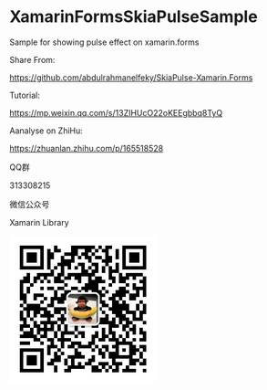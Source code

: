 # XamarinFormsSkiaPulseSample

Sample for showing pulse effect on xamarin.forms

Share From:

https://github.com/abdulrahmanelfeky/SkiaPulse-Xamarin.Forms

Tutorial:

https://mp.weixin.qq.com/s/13ZIHUcO22oKEEgbbq8TyQ

Aanalyse on ZhiHu:

https://zhuanlan.zhihu.com/p/165518528

QQ群

313308215

微信公众号

Xamarin Library

<img src="https://github.com/jingliancui/XamarinFormsSkiaPulseSample/blob/master/Images/wechatqrcode.jpg?raw=true"/>
